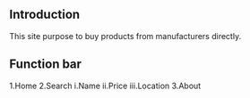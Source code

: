 ## Introduction
This site purpose to buy products from manufacturers directly. 

## Function bar
1.Home
2.Search
i.Name
ii.Price
iii.Location
3.About

